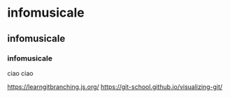 # infomusicale

## infomusicale

### infomusicale

ciao ciao

https://learngitbranching.js.org/
https://git-school.github.io/visualizing-git/
